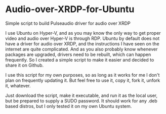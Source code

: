 # Audio-over-XRDP-for-Ubuntu
Simple script to build Pulseaudio driver for audio over XRDP

I use Ubuntu on Hyper-V, and as you may know the only way to get proper video and audio over Hyper-V is through RDP. Ubuntu by default does not have a driver for audio over XRDP, and the instructions I have seen on the internet are quite complicated. And as you also probably know whenever packages are upgraded, drivers need to be rebuilt, which can happen frequently. So I created a simple script to make it easier and decided to share it on Github.

I use this script for my own purposes, so as long as it works for me I don't plan on frequently updating it. But feel free to use it, copy it, fork it, unfork it, whatever.

Just download the script, make it executable, and run it as the local user, but be prepared to supply a SUDO password. It should work for any .deb based distros, but I only tested it on my own Ubuntu system.
